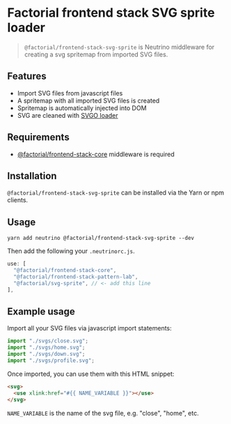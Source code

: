 # Factorial frontend stack SVG sprite loader

> `@factorial/frontend-stack-svg-sprite` is Neutrino middleware for creating a svg spritemap from imported SVG files.

## Features

- Import SVG files from javascript files
- A spritemap with all imported SVG files is created
- Spritemap is automatically injected into DOM
- SVG are cleaned with [SVGO loader](https://github.com/rpominov/svgo-loader)

## Requirements

- [@factorial/frontend-stack-core](https://github.com/factorial-io/factorial-frontend-stack/tree/master/packages/core) middleware is required

## Installation

`@factorial/frontend-stack-svg-sprite` can be installed via the Yarn or npm clients.

## Usage

    yarn add neutrino @factorial/frontend-stack-svg-sprite --dev

Then add the following your `.neutrinorc.js`.

```javascript
use: [
  "@factorial/frontend-stack-core",
  "@factorial/frontend-stack-pattern-lab",
  "@factorial/svg-sprite", // <- add this line
],
```

## Example usage

Import all your SVG files via javascript import statements:

```javascript
import "./svgs/close.svg";
import "./svgs/home.svg";
import "./svgs/down.svg";
import "./svgs/profile.svg";
```

Once imported, you can use them with this HTML snippet:
```html
<svg>
  <use xlink:href="#{{ NAME_VARIABLE }}"></use>
</svg>
```
`NAME_VARIABLE` is the name of the svg file, e.g. "close", "home", etc.


